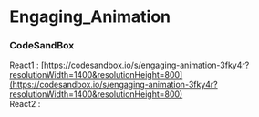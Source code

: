 # Engaging_Animation


### CodeSandBox
React1 : [https://codesandbox.io/s/engaging-animation-3fky4r?resolutionWidth=1400&resolutionHeight=800](https://codesandbox.io/s/engaging-animation-3fky4r?resolutionWidth=1400&resolutionHeight=800) \
React2 : []()